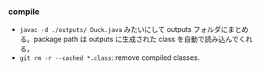 ### compile

- `javac -d ./outputs/ Duck.java` みたいにして outputs フォルダにまとめる。package path は outputs に生成された class を自動で読み込んでくれる。
- `git rm -r --cached *.class`: remove compiled classes.
